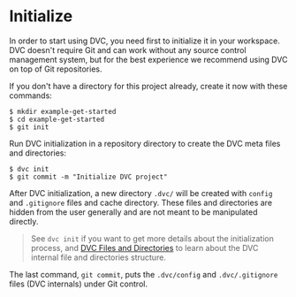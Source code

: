 # Initialize

In order to start using DVC, you need first to initialize it in your
<abbr>workspace</abbr>. DVC doesn't require Git and can work without any source
control management system, but for the best experience we recommend using DVC on
top of Git repositories.

If you don't have a directory for this <abbr>project</abbr> already, create it
now with these commands:

```dvc
$ mkdir example-get-started
$ cd example-get-started
$ git init
```

Run DVC initialization in a repository directory to create the DVC meta files
and directories:

```dvc
$ dvc init
$ git commit -m "Initialize DVC project"
```

After DVC initialization, a new directory `.dvc/` will be created with `config`
and `.gitignore` files and <abbr>cache directory</abbr>. These files and
directories are hidden from the user generally and are not meant to be
manipulated directly.

> See `dvc init` if you want to get more details about the initialization
> process, and
> [DVC Files and Directories](/doc/user-guide/dvc-files-and-directories) to
> learn about the DVC internal file and directories structure.

The last command, `git commit`, puts the `.dvc/config` and `.dvc/.gitignore`
files (DVC internals) under Git control.
